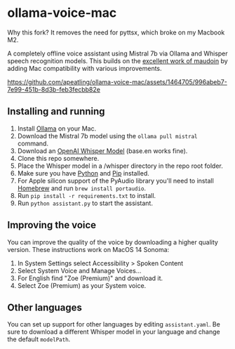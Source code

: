 # ollama-voice-mac

Why this fork? It removes the need for pyttsx, which broke on my Macbook M2.

A completely offline voice assistant using Mistral 7b via Ollama and Whisper speech recognition models. This builds on the [excellent work of maudoin](https://github.com/maudoin/ollama-voice) by adding Mac compatibility with various improvements.

https://github.com/apeatling/ollama-voice-mac/assets/1464705/996abeb7-7e99-451b-8d3b-feb3fecbb82e

## Installing and running

1. Install [Ollama](https://ollama.ai) on your Mac.
2. Download the Mistral 7b model using the `ollama pull mistral` command.
3. Download an [OpenAI Whisper Model](https://github.com/openai/whisper/discussions/63#discussioncomment-3798552) (base.en works fine).
4. Clone this repo somewhere.
5. Place the Whisper model in a /whisper directory in the repo root folder.
6. Make sure you have [Python](https://www.python.org/downloads/macos/) and [Pip](https://pip.pypa.io/en/stable/installation/) installed.
7. For Apple silicon support of the PyAudio library you'll need to install [Homebrew](https://brew.sh) and run `brew install portaudio`.
8. Run `pip install -r requirements.txt` to install.
9. Run `python assistant.py` to start the assistant.

## Improving the voice

You can improve the quality of the voice by downloading a higher quality version. These instructions work on MacOS 14 Sonoma:

1. In System Settings select Accessibility > Spoken Content
2. Select System Voice and Manage Voices...
3. For English find "Zoe (Premium)" and download it.
4. Select Zoe (Premium) as your System voice.

## Other languages
You can set up support for other languages by editing `assistant.yaml`. Be sure to download a different Whisper model in your language and change the default `modelPath`.

